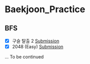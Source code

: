 # Baekjoon_Practice

## BFS
- [X] 구슬 탈출 2 [Submission](https://www.acmicpc.net/status?from_mine=1&problem_id=13460&user_id=jbkim1999)
- [X] 2048 (Easy) [Submission](https://www.acmicpc.net/status?from_mine=1&problem_id=12100&user_id=jbkim1999)

... To be continued
